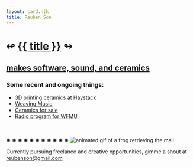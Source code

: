 ```yaml
---
layout: card.njk
title: Reuben Son
---
```

# ↫ [{{ title }}](/) ↬
## [makes software, sound, and ceramics](/)

### Some recent and ongoing things:

- [3D printing ceramics at Haystack](https://medium.com/@reubenson/foray-into-3d-printing-with-clay-at-haystack-207064511cd)
- [Weaving Music](/weaving)
- [Ceramics for sale](https://sonceramics.etsy.com)
- [Radio program for WFMU](https://wfmu.org/playlists/shows/119916)
<!-- - [Homepage](https://reubenson.com) -->

<br />
<br />
✺ ✺ ✺ ✺ ✺ ✺ ✺ ✺ ✺ ✺ ✺

<img src="https://reubenson-portfolio.s3.us-east-1.amazonaws.com/assets/frogmail.gif" alt="animated gif of a frog retrieving the mail" class="mail-gif" />
<!-- gif courtesy of https://frogina.tripod.com -->

Currently pursuing freelance and creative opportunities, gimme a shout at <a href="mailto:reubenson@gmail.com" class="mail">reubenson@gmail.com</a>
